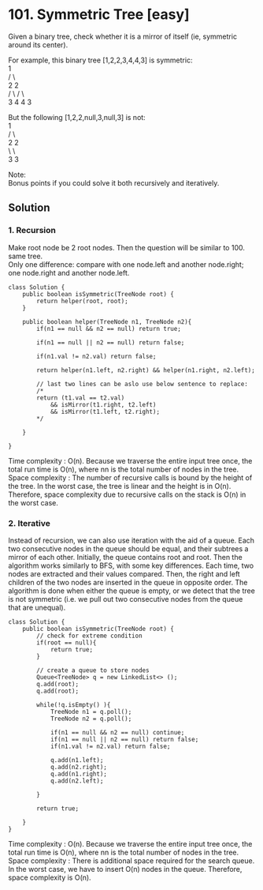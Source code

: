 # 101. Symmetric Tree [easy]     
Given a binary tree, check whether it is a mirror of itself (ie, symmetric around its center).      

For example, this binary tree [1,2,2,3,4,4,3] is symmetric:     
    1    
   / \   
  2   2   
 / \ / \   
3  4 4  3    
 

But the following [1,2,2,null,3,null,3] is not:    
    1    
   / \   
  2   2   
   \   \   
   3    3   
 
Note:    
Bonus points if you could solve it both recursively and iteratively.     

## Solution     

### 1. Recursion    
Make root node be 2 root nodes. Then the question will be similar to 100. same tree.  
Only one difference: compare with one node.left and another node.right; one node.right and another node.left.      

```
class Solution {
    public boolean isSymmetric(TreeNode root) {
        return helper(root, root);
    }
    
    public boolean helper(TreeNode n1, TreeNode n2){
        if(n1 == null && n2 == null) return true;
        
        if(n1 == null || n2 == null) return false;
        
        if(n1.val != n2.val) return false;
        
        return helper(n1.left, n2.right) && helper(n1.right, n2.left);
        
        // last two lines can be aslo use below sentence to replace:
        /*
        return (t1.val == t2.val)
            && isMirror(t1.right, t2.left)
            && isMirror(t1.left, t2.right);
        */
        
    }
    
}
```
Time complexity : O(n). Because we traverse the entire input tree once, the total run time is O(n), where nn is the total number of nodes in the tree.       
Space complexity : The number of recursive calls is bound by the height of the tree. In the worst case, the tree is linear and the height is in O(n). Therefore, space complexity due to recursive calls on the stack is O(n) in the worst case.     

### 2. Iterative    
Instead of recursion, we can also use iteration with the aid of a queue. Each two consecutive nodes in the queue should be equal, and their subtrees a mirror of each other. Initially, the queue contains root and root. Then the algorithm works similarly to BFS, with some key differences. Each time, two nodes are extracted and their values compared. Then, the right and left children of the two nodes are inserted in the queue in opposite order. The algorithm is done when either the queue is empty, or we detect that the tree is not symmetric (i.e. we pull out two consecutive nodes from the queue that are unequal).      

```
class Solution {
    public boolean isSymmetric(TreeNode root) {
        // check for extreme condition
        if(root == null){
            return true;
        }
        
        // create a queue to store nodes
        Queue<TreeNode> q = new LinkedList<> ();
        q.add(root);
        q.add(root);
        
        while(!q.isEmpty() ){
            TreeNode n1 = q.poll();
            TreeNode n2 = q.poll();
            
            if(n1 == null && n2 == null) continue;
            if(n1 == null || n2 == null) return false;
            if(n1.val != n2.val) return false;
            
            q.add(n1.left);
            q.add(n2.right);
            q.add(n1.right);
            q.add(n2.left);
            
        }
        
        return true;
        
    }
}
```

Time complexity : O(n). Because we traverse the entire input tree once, the total run time is O(n), where nn is the total number of nodes in the tree.     
Space complexity : There is additional space required for the search queue. In the worst case, we have to insert O(n) nodes in the queue. Therefore, space complexity is O(n).    




